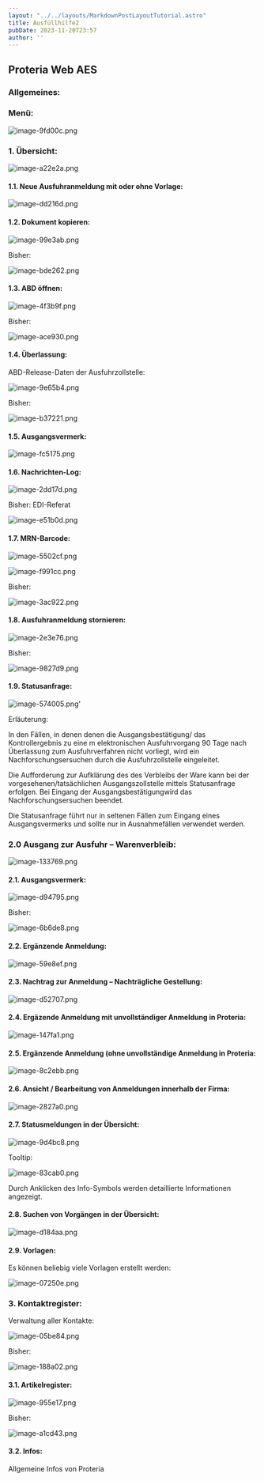 ```yaml
---
layout: "../../layouts/MarkdownPostLayoutTutorial.astro"
title: Ausfüllhilfe2
pubDate: 2023-11-20T23:57
author: ''
---
```


## **Proteria Web AES**

### Allgemeines:

### Menü:

![image-9fd00c.png](../../images/tutorials/image-9fd00c.png)

### 1. Übersicht:

![image-a22e2a.png](../../images/tutorials/image-a22e2a.png)

#### 1.1. Neue Ausfuhranmeldung mit oder ohne Vorlage:

![image-dd216d.png](../../images/tutorials/image-dd216d.png)

#### 1.2. Dokument kopieren:

![image-99e3ab.png](../../images/tutorials/image-99e3ab.png)

Bisher:

![image-bde262.png](../../images/tutorials/image-bde262.png)

#### 1.3. ABD öffnen:

![image-4f3b9f.png](../../images/tutorials/image-4f3b9f.png)

Bisher:

![image-ace930.png](../../images/tutorials/image-ace930.png)

#### 1.4. Überlassung:

ABD-Release-Daten der Ausfuhrzollstelle:

![image-9e65b4.png](../../images/tutorials/image-9e65b4.png)

Bisher:

![image-b37221.png](../../images/tutorials/image-b37221.png)

#### 1.5. Ausgangsvermerk:

![image-fc5175.png](../../images/tutorials/image-fc5175.png)

#### 1.6. Nachrichten-Log:

![image-2dd17d.png](../../images/tutorials/image-2dd17d.png)

Bisher: EDI-Referat

![image-e51b0d.png](../../images/tutorials/image-e51b0d.png)

#### 1.7. MRN-Barcode:

![image-5502cf.png](../../images/tutorials/image-5502cf.png)

![image-f991cc.png](../../images/tutorials/image-f991cc.png)

Bisher:

![image-3ac922.png](../../images/tutorials/image-3ac922.png)

#### 1.8. Ausfuhranmeldung stornieren:

![image-2e3e76.png](../../images/tutorials/image-2e3e76.png)

Bisher:

![image-9827d9.png](../../images/tutorials/image-9827d9.png)

#### 1.9. Statusanfrage:

![image-574005.png](../../images/tutorials/image-574005.png)'

Erläuterung:

In den Fällen, in denen denen die Ausgangsbestätigung/ das Kontrollergebnis zu eine m elektronischen Ausfuhrvorgang 90 Tage nach Überlassung zum Ausfuhrverfahren nicht vorliegt, wird ein Nachforschungsersuchen durch die Ausfuhrzollstelle eingeleitet.

Die Aufforderung zur Aufklärung des des Verbleibs der Ware kann bei der vorgesehenen/tatsächlichen Ausgangszollstelle mittels Statusanfrage erfolgen. Bei Eingang der Ausgangsbestätigungwird das Nachforschungsersuchen beendet.

Die Statusanfrage führt nur in seltenen Fällen zum Eingang eines Ausgangsvermerks und sollte nur in Ausnahmefällen verwendet werden.

### 2.0 Ausgang zur Ausfuhr – Warenverbleib:

![image-133769.png](../../images/tutorials/image-133769.png)

#### 2.1. Ausgangsvermerk:

![image-d94795.png](../../images/tutorials/image-d94795.png)

Bisher:

![image-6b6de8.png](../../images/tutorials/image-6b6de8.png)

#### 2.2. Ergänzende Anmeldung:

![image-59e8ef.png](../../images/tutorials/image-59e8ef.png)

#### 2.3. Nachtrag zur Anmeldung – Nachträgliche Gestellung:

![image-d52707.png](../../images/tutorials/image-d52707.png)

#### 2.4. Ergäzende Anmeldung mit unvollständiger Anmeldung in Proteria:

![image-147fa1.png](../../images/tutorials/image-147fa1.png)

#### 2.5. Ergänzende Anmeldung (ohne unvollständige Anmeldung in Proteria:

![image-8c2ebb.png](../../images/tutorials/image-8c2ebb.png)

#### 2.6. Ansicht / Bearbeitung von Anmeldungen innerhalb der Firma:

![image-2827a0.png](../../images/tutorials/image-2827a0.png)

#### 2.7. Statusmeldungen in der Übersicht:

![image-9d4bc8.png](../../images/tutorials/image-9d4bc8.png)

Tooltip:

![image-83cab0.png](../../images/tutorials/image-83cab0.png)

Durch Anklicken des Info-Symbols werden detaillierte Informationen angezeigt.

#### 2.8. Suchen von Vorgängen in der Übersicht:

![image-d184aa.png](../../images/tutorials/image-d184aa.png)

#### 2.9. Vorlagen:

Es können beliebig viele Vorlagen erstellt werden:

![image-07250e.png](../../images/tutorials/image-07250e.png)

### 3. Kontaktregister:

Verwaltung aller Kontakte:

![image-05be84.png](../../images/tutorials/image-05be84.png)

Bisher:

![image-188a02.png](../../images/tutorials/image-188a02.png)

#### 3.1. Artikelregister:

![image-955e17.png](../../images/tutorials/image-955e17.png)

Bisher:

![image-a1cd43.png](../../images/tutorials/image-a1cd43.png)

#### 3.2. Infos:

Allgemeine Infos von Proteria